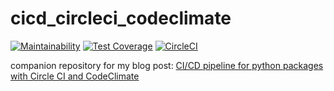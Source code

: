 # cicd_circleci_codeclimate

[![Maintainability](https://api.codeclimate.com/v1/badges/9682e2882c82fc4d6425/maintainability)](https://codeclimate.com/github/RonsenbergVI/cicd_circleci_codeclimate/maintainability) [![Test Coverage](https://api.codeclimate.com/v1/badges/9682e2882c82fc4d6425/test_coverage)](https://codeclimate.com/github/RonsenbergVI/cicd_circleci_codeclimate/test_coverage) [![CircleCI](https://circleci.com/gh/RonsenbergVI/cicd_circleci_codeclimate.svg?style=svg)](https://github.com/RonsenbergVI/cicd_circleci_codeclimate.git)


companion repository for my blog post: [CI/CD pipeline for python packages with Circle CI and CodeClimate](https://rjcorneille.medium.com/ci-cd-pipelines-for-python-packages-with-circle-ci-and-codeclimate-ecb0c9e460ec)
